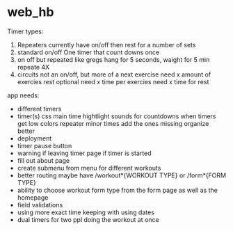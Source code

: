 # web_hb

Timer types:

1. Repeaters
   currently have
   on/off then rest for a number of sets
2. standard on/off
   One timer that count downs once
3. on off but repeated
   like gregs
   hang for 5 seconds, waight for 5 min repeate 4X
4. circuits
   not an on/off, but more of a next exercise
   need x amount of exercies
   rest optional
   need x time per exercies
   need x time for rest

app needs:

- different timers
- timer(s) css
  main time hightlight
  sounds for countdowns
  when timers get low
  colors
  repeater minor times
  add the ones missing
  organize better
- deployment
- timer pause button
- warning if leaving timer page if timer is started
- fill out about page
- create submenu from menu for different workouts
- better routing
  maybe have /workout*{WORKOUT TYPE} or /form*{FORM TYPE}
- ability to choose workout form type from the form page as well as the homepage
- field validations
- using more exact time keeping with using dates
- dual timers for two ppl doing the workout at once
